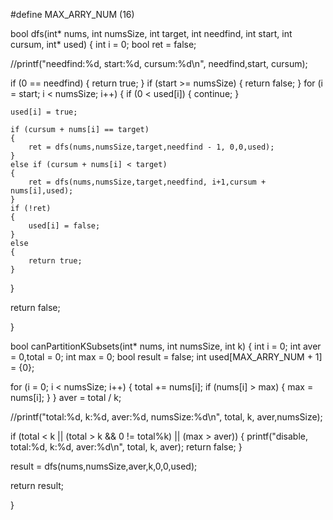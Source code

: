 #define MAX_ARRY_NUM (16)

bool dfs(int* nums, int numsSize, int target, int needfind, int start, int cursum, int* used)
{
int i = 0;
bool ret = false;

//printf("needfind:%d, start:%d, cursum:%d\n", needfind,start, cursum);

if (0 == needfind)
{
	return true;
}
if (start >= numsSize)
{
	return false;
}
for (i = start; i < numsSize; i++)
{
	if (0 < used[i])
	{
		continue;
	}

	used[i] = true;
	
	if (cursum + nums[i] == target)
	{
		ret = dfs(nums,numsSize,target,needfind - 1, 0,0,used);
	}
	else if (cursum + nums[i] < target)
	{
		ret = dfs(nums,numsSize,target,needfind, i+1,cursum + nums[i],used);
	}
	if (!ret)
	{
		used[i] = false;
	}
	else
	{
		return true;
	}
}

return false;

}

bool canPartitionKSubsets(int* nums, int numsSize, int k)
{
int i = 0;
int aver = 0,total = 0;
int max = 0;
bool result = false;
int used[MAX_ARRY_NUM + 1] = {0};

for (i = 0; i < numsSize; i++)
{
	total += nums[i];
	if (nums[i] > max)
	{
		max = nums[i];
	}
}
aver = total / k;

//printf("total:%d, k:%d, aver:%d, numsSize:%d\n", total, k, aver,numsSize);

if (total < k 
|| (total > k && 0 != total%k)
|| (max > aver))
{
	printf("disable, total:%d, k:%d, aver:%d\n", total, k, aver);
	return false;
}

result = dfs(nums,numsSize,aver,k,0,0,used);

return result;

}
